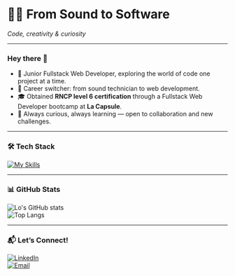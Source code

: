 # 👩‍💻 From Sound to Software  
*Code, creativity & curiosity*  

---

### Hey there 👋

- 🌱 Junior Fullstack Web Developer, exploring the world of code one project at a time.  
- 🔄 Career switcher: from sound technician to web development.
- 🎓 Obtained **RNCP level 6 certification** through a Fullstack Web Developer bootcamp at **La Capsule**.  
- 🤝 Always curious, always learning — open to collaboration and new challenges.  

---

### 🛠️ Tech Stack  
[![My Skills](https://skillicons.dev/icons?i=js,html,css,react,redux,mongodb,express,vscode,nodejs)](https://skillicons.dev)

---

### 📊 GitHub Stats  
![Lo's GitHub stats](https://github-readme-stats.vercel.app/api?username=LauriePlisson&show_icons=true&theme=radical)  
![Top Langs](https://github-readme-stats.vercel.app/api/top-langs/?username=LauriePlisson&layout=compact&theme=radical)  

---

### 📬 Let’s Connect!  
[![LinkedIn](https://img.shields.io/badge/LinkedIn-0A66C2?logo=linkedin&logoColor=white)](https://www.linkedin.com/in/laurie-plisson-5531961b3)  
[![Email](https://img.shields.io/badge/Email-D14836?logo=gmail&logoColor=white)](mailto:plisson.laurie@gmail.com)  
